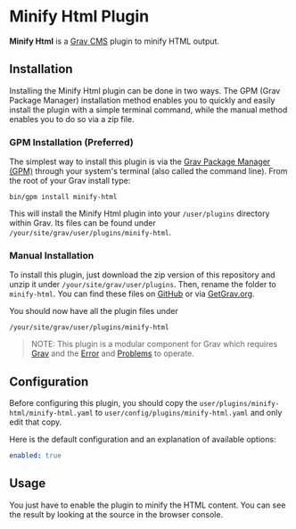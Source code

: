 # Minify Html Plugin

**Minify Html** is a [Grav CMS](http://github.com/getgrav/grav) plugin to minify HTML output.

## Installation

Installing the Minify Html plugin can be done in two ways. The GPM (Grav Package Manager) installation method enables you to quickly and easily install the plugin with a simple terminal command, while the manual method enables you to do so via a zip file.

### GPM Installation (Preferred)

The simplest way to install this plugin is via the [Grav Package Manager (GPM)](http://learn.getgrav.org/advanced/grav-gpm) through your system's terminal (also called the command line).  From the root of your Grav install type:

    bin/gpm install minify-html

This will install the Minify Html plugin into your `/user/plugins` directory within Grav. Its files can be found under `/your/site/grav/user/plugins/minify-html`.

### Manual Installation

To install this plugin, just download the zip version of this repository and unzip it under `/your/site/grav/user/plugins`. Then, rename the folder to `minify-html`. You can find these files on [GitHub](https://github.com/jimblue/grav-plugin-minify-html) or via [GetGrav.org](http://getgrav.org/downloads/plugins#extras).

You should now have all the plugin files under

    /your/site/grav/user/plugins/minify-html

> NOTE: This plugin is a modular component for Grav which requires [Grav](http://github.com/getgrav/grav) and the [Error](https://github.com/getgrav/grav-plugin-error) and [Problems](https://github.com/getgrav/grav-plugin-problems) to operate.

## Configuration

Before configuring this plugin, you should copy the `user/plugins/minify-html/minify-html.yaml` to `user/config/plugins/minify-html.yaml` and only edit that copy.

Here is the default configuration and an explanation of available options:

```yaml
enabled: true
```

## Usage

You just have to enable the plugin to minify the HTML content.
You can see the result by looking at the source in the browser console.
